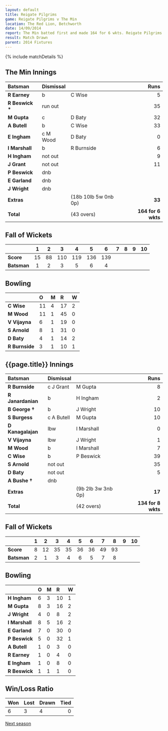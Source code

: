 ```yaml
---
layout: default
title: Reigate Pilgrims
game: Reigate Pilgrims v The Min
location: The Red Lion, Betchworth
date: 14/09/2014
report: The Min batted first and made 164 for 6 wkts. Reigate Pilgrims replied with 134 for 8 wkts
result: Match Drawn
parent: 2014 Fixtures
---
```


{% include matchDetails %}

## The Min Innings

| Batsman | Dismissal |  | Runs |
|:---|:---|---|---:|
| **R Earney** | b | C Wise | 5 |
| **R Beswick &#42;** | run out |  | 35 |
| **M Gupta** | c | D Baty | 32 |
| **A Butell** | b | C Wise | 33 |
| **E Ingham** | c M Wood | D Baty | 0 |
| **I Marshall** | b | R Burnside | 6 |
| **H Ingham** | not out |  | 9 |
| **J Grant** | not out |  | 11 |
| **P Beswick** | dnb |  |  |
| **E Garland** | dnb |  |  |
| **J Wright** | dnb |  |  |
| **Extras** | | (18b 10lb 5w 0nb 0p) | **33** |
| **Total** | | (43 overs) | **164 for 6 wkts** |

## Fall of Wickets

| | 1 | 2 | 3 | 4 | 5 | 6 | 7 | 8 | 9 | 10 |
|---|:---:|:---:|:---:|:---:|:---:|:---:|:---:|:---:|:---:|:---:|
| **Score** | 15 | 88 | 110 | 119 | 136 | 139 |  |  |  |  |
| **Batsman** | 1 | 2 | 3 | 5 | 6 | 4 |  |  |  |  |

## Bowling

| | O | M | R | W |
|---|:---|:---|:---|:---|
| **C Wise** | 11 | 4 | 17 | 2 |
| **M Wood** | 11 | 1 | 45 | 0 |
| **V Vijayna** | 6 | 1 | 19 | 0 |
| **S Arnold** | 8 | 1 | 31 | 0 |
| **D Baty** | 4 | 1 | 14 | 2 |
| **R Burnside** | 3 | 1 | 10 | 1 |

## {{page.title}} Innings

| Batsman | Dismissal |  | Runs |
|:---|:---|---|---:|
| **R Burnside** | c J Grant | M Gupta | 8 |
| **R Janardanian** | b | H Ingham | 2 |
| **B George &#8224;** | b | J Wright | 10 |
| **S Burgess** | c A Butell | M Gupta | 10 |
| **D Kanagalajan** | lbw | I Marshall | 0 |
| **V Vijayna** | lbw | J Wright | 1 |
| **M Wood** | b | I Marshall | 7 |
| **C Wise** | b | P Beswick | 39 |
| **S Arnold** | not out |  | 35 |
| **D Baty** | not out |  | 5 |
| **A Bushe &#8224;** | dnb |  |  |
| **Extras** | | (9b 2lb 3w 3nb 0p) | **17** |
| **Total** | | (42 overs) | **134 for 8 wkts** |

## Fall of Wickets

| | 1 | 2 | 3 | 4 | 5 | 6 | 7 | 8 | 9 | 10 |
|---|:---:|:---:|:---:|:---:|:---:|:---:|:---:|:---:|:---:|:---:|
| **Score** | 8 | 12 | 35 | 35 | 36 | 36 | 49 | 93 |  |  |
| **Batsman** | 2 | 1 | 3 | 4 | 6 | 5 | 7 | 8 |  |  |

## Bowling

| | O | M | R | W |
|---|:---|:---|:---|:---|
| **H Ingham** | 6 | 3 | 10 | 1 |
| **M Gupta** | 8 | 3 | 16 | 2 |
| **J Wright** | 4 | 0 | 8 | 2 |
| **I Marshall** | 8 | 5 | 16 | 2 |
| **E Garland** | 7 | 0 | 30 | 0 |
| **P Beswick** | 5 | 0 | 32 | 1 |
| **A Butell** | 1 | 0 | 3 | 0 |
| **R Earney** | 1 | 0 | 4 | 0 |
| **E Ingham** | 1 | 0 | 8 | 0 |
| **R Beswick** | 1 | 1 | 1 | 0 |

## Win/Loss Ratio

| Won | Lost | Drawn | Tied |
|:---|:---|:---|---:|
| 6 | 3 | 4 | 0 |

[Next season](../2015)